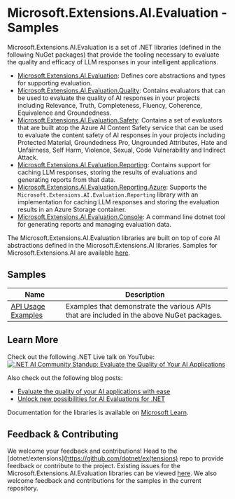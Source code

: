 # Microsoft.Extensions.AI.Evaluation - Samples

Microsoft.Extensions.AI.Evaluation is a set of .NET libraries (defined in the following NuGet packages) that provide
the tooling necessary to evaluate the quality and efficacy of LLM responses in your intelligent applications.

* [Microsoft.Extensions.AI.Evaluation](https://www.nuget.org/packages/Microsoft.Extensions.AI.Evaluation):
  Defines core abstractions and types for supporting evaluation.
* [Microsoft.Extensions.AI.Evaluation.Quality](https://www.nuget.org/packages/Microsoft.Extensions.AI.Evaluation.Quality):
  Contains evaluators that can be used to evaluate the quality of AI responses in your projects including Relevance,
  Truth, Completeness, Fluency, Coherence, Equivalence and Groundedness.
* [Microsoft.Extensions.AI.Evaluation.Safety](https://www.nuget.org/packages/Microsoft.Extensions.AI.Evaluation.Safety):
  Contains a set of evaluators that are built atop the Azure AI Content Safety service that can be used to evaluate the
  content safety of AI responses in your projects including Protected Material, Groundedness Pro, Ungrounded
  Attributes, Hate and Unfairness, Self Harm, Violence, Sexual, Code Vulnerability and Indirect Attack.
* [Microsoft.Extensions.AI.Evaluation.Reporting](https://www.nuget.org/packages/Microsoft.Extensions.AI.Evaluation.Reporting):
  Contains support for caching LLM responses, storing the results of evaluations and generating reports from that data.
* [Microsoft.Extensions.AI.Evaluation.Reporting.Azure](https://www.nuget.org/packages/Microsoft.Extensions.AI.Evaluation.Reporting.Azure):
  Supports the `Microsoft.Extensions.AI.Evaluation.Reporting` library with an implementation for caching LLM responses
  and storing the evaluation results in an Azure Storage container.
* [Microsoft.Extensions.AI.Evaluation.Console](https://www.nuget.org/packages/Microsoft.Extensions.AI.Evaluation.Console):
  A command line dotnet tool for generating reports and managing evaluation data.

The Microsoft.Extensions.AI.Evaluation libraries are built on top of core AI abstractions defined in the
Microsoft.Extensions.AI libraries. Samples for Microsoft.Extensions.AI are available
[here](../microsoft-extensions-ai/README.md).

## Samples

| Name | Description |
| --- | --- |
| [API Usage Examples](./api/README.md) | Examples that demonstrate the various APIs that are included in the above NuGet packages. |

## Learn More

Check out the following .NET Live talk on YouTube:
[![.NET AI Community Standup: Evaluate the Quality of Your AI Applications](https://img.youtube.com/vi/kFdUpu9TdlY/maxresdefault.jpg)](https://youtu.be/kFdUpu9TdlY)

Also check out the following blog posts:
- [Evaluate the quality of your AI applications with ease](https://devblogs.microsoft.com/dotnet/evaluate-the-quality-of-your-ai-applications-with-ease/)
- [Unlock new possibilities for AI Evaluations for .NET](https://devblogs.microsoft.com/dotnet/start-using-the-microsoft-ai-evaluations-library-today/)

Documentation for the libraries is available on
[Microsoft Learn](https://learn.microsoft.com/en-us/dotnet/ai/conceptual/evaluation-libraries).

## Feedback & Contributing

We welcome your feedback and contributions! Head to the [dotnet/extensions](https://github.com/dotnet/ex(tensions) repo
to provide feedback or contribute to the project. Existing issues for the Microsoft.Extensions.AI.Evaluation libraries
can be viewed
[here](https://github.com/dotnet/extensions/issues?q=is%3Aissue%20state%3Aopen%20label%3Aarea-ai-eval). We also welcome
feedback and contributions for the samples in the current repository.
